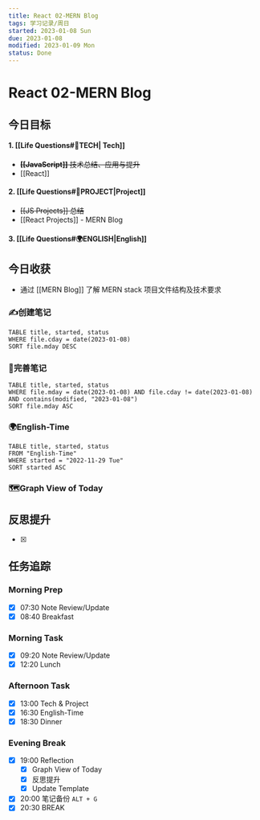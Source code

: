 ```yaml
---
title: React 02-MERN Blog
tags: 学习记录/周日
started: 2023-01-08 Sun
due: 2023-01-08
modified: 2023-01-09 Mon
status: Done
---
```

# React 02-MERN Blog
## 今日目标
#### 1. [[Life Questions#🚀TECH| Tech]]
- ~~**[[JavaScript]]** 技术总结、应用与提升~~
- [[React]] 
#### 2. [[Life Questions#🚀PROJECT|Project]]
- ~~[[JS Projects]] 总结~~
- [[React Projects]] - MERN Blog
#### 3. [[Life Questions#🌍ENGLISH|English]]

## 今日收获
- 通过 [[MERN Blog]] 了解 MERN stack 项目文件结构及技术要求
### ✍️创建笔记

```dataview
TABLE title, started, status
WHERE file.cday = date(2023-01-08)
SORT file.mday DESC
```

### 📝完善笔记

```dataview
TABLE title, started, status
WHERE file.mday = date(2023-01-08) AND file.cday != date(2023-01-08) AND contains(modified, "2023-01-08")
SORT file.mday ASC
```

### 🌍English-Time

```dataview
TABLE title, started, status
FROM "English-Time"
WHERE started = "2022-11-29 Tue"
SORT started ASC
```

### 🗺️Graph View of Today

## 反思提升
- [x] 
## 任务追踪
### Morning Prep
- [x] 07:30 Note Review/Update
- [x] 08:40 Breakfast
### Morning Task
- [x] 09:20 Note Review/Update
- [x] 12:20 Lunch
### Afternoon Task
- [x] 13:00 Tech & Project
- [x] 16:30 English-Time
- [x] 18:30 Dinner
### Evening Break
- [x] 19:00 Reflection
	- [x] Graph View of Today
	- [x] 反思提升
	- [x] Update Template 
- [x] 20:00 笔记备份 `ALT + G`
- [x] 20:30 BREAK